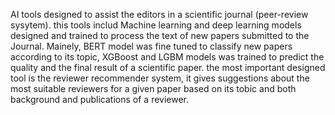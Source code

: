 AI tools designed to assist the editors in a scientific journal (peer-review sysytem).
this tools includ Machine learning and deep learning models designed and trained to process the text of new papers submitted to the Journal.
Mainely, BERT model was fine tuned to classify new papers according to its topic, XGBoost and LGBM models was trained to predict the quality and the final result of a scientific paper.
the most important designed tool is the reviewer recommender system, it gives suggestions about the most suitable reviewers for a given paper based on its tobic and both background and publications of a reviewer.
